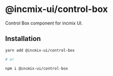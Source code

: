 # @incmix-ui/control-box

Control Box component for incmix UI.

## Installation

```sh
yarn add @incmix-ui/control-box

# or

npm i @incmix-ui/control-box
```
